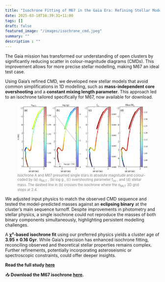 ```yaml
---
title: "Isochrone Fitting of M67 in the Gaia Era: Refining Stellar Models for Open Cluster Studies"
date: 2025-03-18T16:39:31+11:00
tags: []
draft: false
featured_image: "/images/isochrone_cmd.jpeg"
summary: ""
description : ""
---
```

The Gaia mission has transformed our understanding of open clusters by significantly reducing scatter in colour-magnitude diagrams (CMDs). This improvement allows for more precise stellar modelling, making M67 an ideal test case.  

Using Gaia’s refined CMD, we developed new stellar models that avoid common simplifications in 1D modelling, such as **mass-independent core overshooting** and a **constant mixing length parameter**. This approach led to an isochrone tailored specifically for M67, now available for download.  

<figure>
  <img src="/images/isochrone.jpeg" alt="IsoA">
  <figcaption style="font-size: 0.8em; color: gray;">Isochrone A and M67 presumed single stars in absolute magnitude and colour-coded by (a) α<sub>MLT</sub>
⁠, (b) log g
⁠, (c) overshooting parameter f<sub>ov</sub>
⁠, and (d) stellar mass. The dashed line in (b) crosses the isochrone where the α<sub>MLT</sub> 3D grid stops at 2.4. </figcaption>
</figure>


We adjusted input physics to match the observed CMD sequence and tested the model-predicted masses against an **eclipsing binary** at the cluster’s main sequence turnoff. Despite improvements in photometry and stellar physics, a single isochrone could not reproduce the masses of both binary components simultaneously, highlighting persistent modelling challenges.  

A **χ²-based isochrone fit** using our preferred physics yields a cluster age of **3.95 ± 0.16 Gyr**. While Gaia’s precision has enhanced isochrone fitting, reconciling observed and theoretical stellar properties remains complex. Further refinements, potentially incorporating asteroseismic or spectroscopic constraints, could offer deeper insights.  

**Read the full study [here](https://doi.org/10.1093/mnras/stae1650)**  

📥 **Download the M67 isochrone [here](https://zenodo.org/records/12616441).**  


